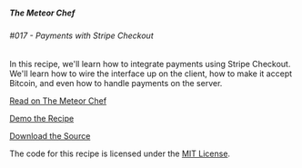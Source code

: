 ##### The Meteor Chef
###### \#017 - Payments with Stripe Checkout

In this recipe, we'll learn how to integrate payments using Stripe Checkout. We'll learn how to wire the interface up on the client, how to make it accept Bitcoin, and even how to handle payments on the server.

[Read on The Meteor Chef](http://themeteorchef.com/recipes/payments-with-stripe-checkout)  

[Demo the Recipe](http://tmc-017-demo.meteor.com)  

[Download the Source](https://github.com/themeteorchef/payments-with-stripe-checkout/archive/master.zip)

The code for this recipe is licensed under the [MIT License](http://opensource.org/licenses/MIT).